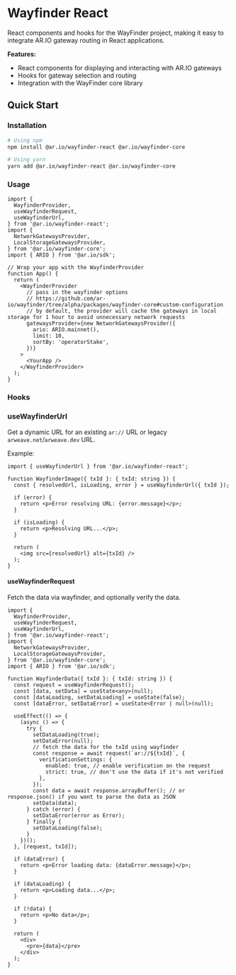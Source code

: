 # Wayfinder React

React components and hooks for the WayFinder project, making it easy to integrate AR.IO gateway routing in React applications.

**Features:**

- React components for displaying and interacting with AR.IO gateways
- Hooks for gateway selection and routing
- Integration with the WayFinder core library

## Quick Start

### Installation

```bash
# Using npm
npm install @ar.io/wayfinder-react @ar.io/wayfinder-core

# Using yarn
yarn add @ar.io/wayfinder-react @ar.io/wayfinder-core
```

### Usage

```tsx
import {
  WayfinderProvider,
  useWayfinderRequest,
  useWayfinderUrl,
} from '@ar.io/wayfinder-react';
import {
  NetworkGatewaysProvider,
  LocalStorageGatewaysProvider,
} from '@ar.io/wayfinder-core';
import { ARIO } from '@ar.io/sdk';

// Wrap your app with the WayfinderProvider
function App() {
  return (
    <WayfinderProvider
      // pass in the wayfinder options
      // https://github.com/ar-io/wayfinder/tree/alpha/packages/wayfinder-core#custom-configuration
      // by default, the provider will cache the gateways in local storage for 1 hour to avoid unnecessary network requests
      gatewaysProvider={new NetworkGatewaysProvider({
        ario: ARIO.mainnet(),
        limit: 10,
        sortBy: 'operatorStake',
      })}
    >
      <YourApp />
    </WayfinderProvider>
  );
}
```

### Hooks

### useWayfinderUrl

Get a dynamic URL for an existing `ar://` URL or legacy `arweave.net`/`arweave.dev` URL.

Example:

```tsx
import { useWayfinderUrl } from '@ar.io/wayfinder-react';

function WayfinderImage({ txId }: { txId: string }) {
  const { resolvedUrl, isLoading, error } = useWayfinderUrl({ txId });

  if (error) {
    return <p>Error resolving URL: {error.message}</p>;
  }

  if (isLoading) {
    return <p>Resolving URL...</p>;
  }

  return (
    <img src={resolvedUrl} alt={txId} />
  );
}
```

#### useWayfinderRequest

Fetch the data via wayfinder, and optionally verify the data.

```tsx
import {
  WayfinderProvider,
  useWayfinderRequest,
  useWayfinderUrl,
} from '@ar.io/wayfinder-react';
import {
  NetworkGatewaysProvider,
  LocalStorageGatewaysProvider,
} from '@ar.io/wayfinder-core';
import { ARIO } from '@ar.io/sdk';

function WayfinderData({ txId }: { txId: string }) {
  const request = useWayfinderRequest();
  const [data, setData] = useState<any>(null);
  const [dataLoading, setDataLoading] = useState(false);
  const [dataError, setDataError] = useState<Error | null>(null);

  useEffect(() => {
    (async () => {
      try {
        setDataLoading(true);
        setDataError(null);
        // fetch the data for the txId using wayfinder
        const response = await request(`ar://${txId}`, {
          verificationSettings: {
            enabled: true, // enable verification on the request
            strict: true, // don't use the data if it's not verified
          },
        });
        const data = await response.arrayBuffer(); // or response.json() if you want to parse the data as JSON
        setData(data);
      } catch (error) {
        setDataError(error as Error);
      } finally {
        setDataLoading(false);
      }
    })();
  }, [request, txId]);

  if (dataError) {
    return <p>Error loading data: {dataError.message}</p>;
  }

  if (dataLoading) {
    return <p>Loading data...</p>;
  }

  if (!data) {
    return <p>No data</p>;
  }

  return (
    <div>
      <pre>{data}</pre>
    </div>
  );
}
```
